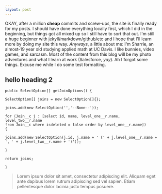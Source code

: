 ```yaml
---
layout: post
---
```

OKAY, after a million **cheap** commits and screw-ups, the site is finally ready for my posts. I should have done everything locally first, which I did in the beginning, but things got all mixed up so I still have to sort that out. I'm still a huge beginner with jekyll/markdown/github/etc and I hope that I'll learn more by doing my site this way. *Anyways*, a little about me: I'm Sharrie, an almost-19 year old studying applied math at UC Davis. I like bunnies, video games, and sarcasm. Most of the content from this blog will be my photo adventures and what I learn at work (Salesforce, *yay*). Ah I forgot some things. Excuse me while I do some test formatting.

<h2>hello heading 2</h2>

<code>public SelectOption[] getJoinOptions() {  
	SelectOption[] joins = new SelectOption[]{};  
		joins.add(new SelectOption('','--None--'));  
		for (Join__c j : [select id, name, level_one__r.name, level_two__r.name from Join__c where isdeleted = false order by level_one__r.name]) {  
			joins.add(new SelectOption(j.id, j.name + ' (' + j.level_one__r.name + ', ' + j.level_two__r.name + ')'));  
		}  
		return joins;  
	}
</code>


<blockquote>
Lorem ipsum dolor sit amet, consectetur adipiscing elit. Aliquam eget ante dapibus lorem rutrum adipiscing sed vel sapien. Etiam pellentesque dolor lacinia justo tempus posuere. 
</blockquote>